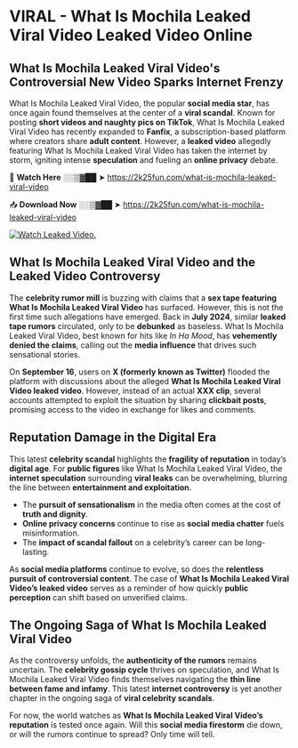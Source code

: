 # VIRAL - What Is Mochila Leaked Viral Video Leaked Video Online

## **What Is Mochila Leaked Viral Video's Controversial New Video Sparks Internet Frenzy**  

What Is Mochila Leaked Viral Video, the popular **social media star**, has once again found themselves at the center of a **viral scandal**. Known for posting **short videos and naughty pics on TikTok**, What Is Mochila Leaked Viral Video has recently expanded to **Fanfix**, a subscription-based platform where creators share **adult content**. However, a **leaked video** allegedly featuring What Is Mochila Leaked Viral Video has taken the internet by storm, igniting intense **speculation** and fueling an **online privacy** debate.  

🔴 **Watch Here** ░░▒▓██ ➤ https://2k25fun.com/what-is-mochila-leaked-viral-video  

📥 **Download Now** ░░▒▓██ ➤ https://2k25fun.com/what-is-mochila-leaked-viral-video  

[![Watch Leaked Video.](https://miro.medium.com/v2/resize:fit:828/format:webp/1*cilzJN44JGOrTw9NJCrNHA.gif "Watch Leaked Video")](https://2k25fun.com/what-is-mochila-leaked-viral-video)

## **What Is Mochila Leaked Viral Video and the Leaked Video Controversy**  

The **celebrity rumor mill** is buzzing with claims that a **sex tape featuring What Is Mochila Leaked Viral Video** has surfaced. However, this is not the first time such allegations have emerged. Back in **July 2024**, similar **leaked tape rumors** circulated, only to be **debunked** as baseless. What Is Mochila Leaked Viral Video, best known for hits like *In Ha Mood*, has **vehemently denied the claims**, calling out the **media influence** that drives such sensational stories.  

On **September 16**, users on **X (formerly known as Twitter)** flooded the platform with discussions about the alleged **What Is Mochila Leaked Viral Video leaked video**. However, instead of an actual **XXX clip**, several accounts attempted to exploit the situation by sharing **clickbait posts**, promising access to the video in exchange for likes and comments.  

## **Reputation Damage in the Digital Era**  

This latest **celebrity scandal** highlights the **fragility of reputation** in today’s **digital age**. For **public figures** like What Is Mochila Leaked Viral Video, the **internet speculation** surrounding **viral leaks** can be overwhelming, blurring the line between **entertainment and exploitation**.  

- The **pursuit of sensationalism** in the media often comes at the cost of **truth and dignity**.  
- **Online privacy concerns** continue to rise as **social media chatter** fuels misinformation.  
- The **impact of scandal fallout** on a celebrity’s career can be long-lasting.  

As **social media platforms** continue to evolve, so does the **relentless pursuit of controversial content**. The case of **What Is Mochila Leaked Viral Video’s leaked video** serves as a reminder of how quickly **public perception** can shift based on unverified claims.  

## **The Ongoing Saga of What Is Mochila Leaked Viral Video**  

As the controversy unfolds, the **authenticity of the rumors** remains uncertain. The **celebrity gossip cycle** thrives on speculation, and What Is Mochila Leaked Viral Video finds themselves navigating the **thin line between fame and infamy**. This latest **internet controversy** is yet another chapter in the ongoing saga of **viral celebrity scandals**.  

For now, the world watches as **What Is Mochila Leaked Viral Video’s reputation** is tested once again. Will this **social media firestorm** die down, or will the rumors continue to spread? Only time will tell.
